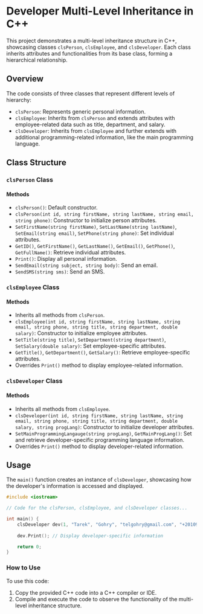 # Developer Multi-Level Inheritance in C++

This project demonstrates a multi-level inheritance structure in C++, showcasing classes `clsPerson`, `clsEmployee`, and `clsDeveloper`. Each class inherits attributes and functionalities from its base class, forming a hierarchical relationship.

## Overview

The code consists of three classes that represent different levels of hierarchy:
- `clsPerson`: Represents generic personal information.
- `clsEmployee`: Inherits from `clsPerson` and extends attributes with employee-related data such as title, department, and salary.
- `clsDeveloper`: Inherits from `clsEmployee` and further extends with additional programming-related information, like the main programming language.

## Class Structure

### `clsPerson` Class

#### Methods

- `clsPerson()`: Default constructor.
- `clsPerson(int id, string firstName, string lastName, string email, string phone)`: Constructor to initialize person attributes.
- `SetFirstName(string firstName)`, `SetLastName(string lastName)`, `SetEmail(string email)`, `SetPhone(string phone)`: Set individual attributes.
- `GetID()`, `GetFirstName()`, `GetLastName()`, `GetEmail()`, `GetPhone()`, `GetFullName()`: Retrieve individual attributes.
- `Print()`: Display all personal information.
- `SendEmail(string subject, string body)`: Send an email.
- `SendSMS(string sms)`: Send an SMS.

### `clsEmployee` Class

#### Methods

- Inherits all methods from `clsPerson`.
- `clsEmployee(int id, string firstName, string lastName, string email, string phone, string title, string department, double salary)`: Constructor to initialize employee attributes.
- `SetTitle(string title)`, `SetDepartment(string department)`, `SetSalary(double salary)`: Set employee-specific attributes.
- `GetTitle()`, `GetDepartment()`, `GetSalary()`: Retrieve employee-specific attributes.
- Overrides `Print()` method to display employee-related information.

### `clsDeveloper` Class

#### Methods

- Inherits all methods from `clsEmployee`.
- `clsDeveloper(int id, string firstName, string lastName, string email, string phone, string title, string department, double salary, string progLang)`: Constructor to initialize developer attributes.
- `SetMainProgrammingLangauge(string progLang)`, `GetMainProgLang()`: Set and retrieve developer-specific programming language information.
- Overrides `Print()` method to display developer-related information.

## Usage

The `main()` function creates an instance of `clsDeveloper`, showcasing how the developer's information is accessed and displayed.

```cpp
#include <iostream>

// Code for the clsPerson, clsEmployee, and clsDeveloper classes...

int main() {
    clsDeveloper dev(1, "Tarek", "Gohry", "telgohry@gmail.com", "+201093343359", "CEO", "CS", 150000, "C++");
    
    dev.Print(); // Display developer-specific information

    return 0;
}
```

### How to Use

To use this code:

1. Copy the provided C++ code into a C++ compiler or IDE.
2. Compile and execute the code to observe the functionality of the multi-level inheritance structure.
